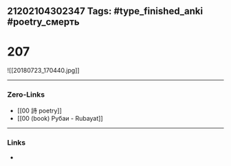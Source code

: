 21202104302347
Tags: #type_finished_anki #poetry_смерть
---
# 207

![[20180723_170440.jpg]]

---
### Zero-Links
- [[00 詩 poetry]]
- [[00 (book) Рубаи - Rubayat]]
---
### Links
-